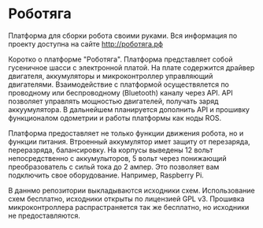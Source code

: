 # Роботяга
Платформа для сборки робота своими руками.
Вся информация по проекту доступна на сайте http://роботяга.рф

Коротко о платформе "Роботяга".
Платформа представляет собой гусеничное шасси с электронной платой. На плате содержится драйвер двигателя, аккумуляторы и микроконтроллер управляющий двигателями.
Взаимодействие с платформой осуществялется по проводному или беспроводному (Bluetooth) каналу через API. API позволяет управлять мощностью двигателей, получать заряд аккуумулятора. В дальнейшем планируется дополнить API и прошивку функционалом одометрии и работы платформы как ноды ROS.

Платформа предоставляет не только функции движения робота, но и функции питания. Втроенный аккумулятор имет защиту от перезаряда, переразряда, балансировку. На корпусы выведены 12 вольт непосредственно с аккумулыторов, 5 вольт через понижающий преобразователь с сильй тока до 2 ампер. Это позволяет вам подключить свое оборудование. Например, Raspberry Pi.

В даннмо репозитории выкладываются исходники схем. Использование схем бесплатно, исходники открыты по лицензией GPL v3. Прошивка микроконтроллера распрастраняется так же бесплатно, но исходники не предоставляются.
